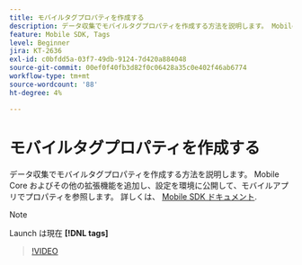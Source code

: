 ```yaml
---
title: モバイルタグプロパティを作成する
description: データ収集でモバイルタグプロパティを作成する方法を説明します。 Mobile Core およびその他の拡張機能を追加し、設定を環境に公開して、モバイルアプリでプロパティを参照します。
feature: Mobile SDK, Tags
level: Beginner
jira: KT-2636
exl-id: c0bfdd5a-03f7-49db-9124-7d420a884048
source-git-commit: 00ef0f40fb3d82f0c06428a35c0e402f46ab6774
workflow-type: tm+mt
source-wordcount: '88'
ht-degree: 4%

---
```


# モバイルタグプロパティを作成する

データ収集でモバイルタグプロパティを作成する方法を説明します。 Mobile Core およびその他の拡張機能を追加し、設定を環境に公開して、モバイルアプリでプロパティを参照します。 詳しくは、 [Mobile SDK ドキュメント](https://developer.adobe.com/client-sdks/documentation/).

>[!NOTE]
>
> Launch は現在 **[!DNL tags]**

>[!VIDEO](https://video.tv.adobe.com/v/26264/?learn=on)
